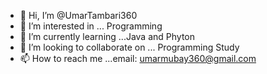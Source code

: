 - 👋 Hi, I’m @UmarTambari360
- 👀 I’m interested in ... Programming 
- 🌱 I’m currently learning ...Java and Phyton 
- 💞️ I’m looking to collaborate on ... Programming Study
- 📫 How to reach me ...email: umarmubay360@gmail.com

<!---
UmarTambari360/UmarTambari360 is a ✨ special ✨ repository because its `README.md` (this file) appears on your GitHub profile.
You can click the Preview link to take a look at your changes.
--->
